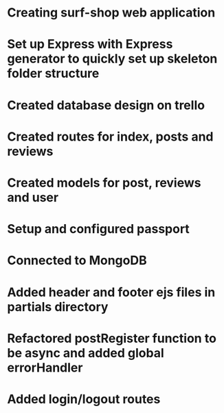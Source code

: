 # Creating surf-shop web application

# Set up Express with Express generator to quickly set up skeleton folder structure

# Created database design on trello

# Created routes for index, posts and reviews

# Created models for post, reviews and user

# Setup and configured passport

# Connected to MongoDB

# Added header and footer ejs files in partials directory

# Refactored postRegister function to be async and added global errorHandler

# Added login/logout routes
